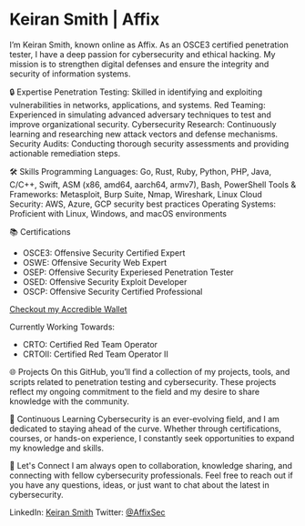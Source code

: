 # Keiran Smith | Affix

I’m Keiran Smith, known online as Affix. As an OSCE3 certified penetration tester, I have a deep passion for cybersecurity and ethical hacking. My mission is to strengthen digital defenses and ensure the integrity and security of information systems.

🔒 Expertise
Penetration Testing: Skilled in identifying and exploiting vulnerabilities in networks, applications, and systems.
Red Teaming: Experienced in simulating advanced adversary techniques to test and improve organizational security.
Cybersecurity Research: Continuously learning and researching new attack vectors and defense mechanisms.
Security Audits: Conducting thorough security assessments and providing actionable remediation steps.

🛠️ Skills
Programming Languages: Go, Rust, Ruby, Python, PHP, Java, C/C++, Swift, ASM (x86, amd64, aarch64, armv7), Bash, PowerShell
Tools & Frameworks: Metasploit, Burp Suite, Nmap, Wireshark, Linux
Cloud Security: AWS, Azure, GCP security best practices
Operating Systems: Proficient with Linux, Windows, and macOS environments

📚 Certifications
- OSCE3: Offensive Security Certified Expert
- OSWE: Offensive Security Web Expert
- OSEP: Offensive Security Experiesed Penetration Tester
- OSED: Offensive Security Exploit Developer
- OSCP: Offensive Security Certified Professional

[Checkout my Accredible Wallet](https://www.credential.net/profile/affix/wallet)

Currently Working Towards:
- CRTO: Certified Red Team Operator
- CRTOII: Certified Red Team Operator II

🌐 Projects
On this GitHub, you’ll find a collection of my projects, tools, and scripts related to penetration testing and cybersecurity. These projects reflect my ongoing commitment to the field and my desire to share knowledge with the community.

🌱 Continuous Learning
Cybersecurity is an ever-evolving field, and I am dedicated to staying ahead of the curve. Whether through certifications, courses, or hands-on experience, I constantly seek opportunities to expand my knowledge and skills.

🤝 Let's Connect
I am always open to collaboration, knowledge sharing, and connecting with fellow cybersecurity professionals. Feel free to reach out if you have any questions, ideas, or just want to chat about the latest in cybersecurity.

LinkedIn: [Keiran Smith](https://www.linkedin.com/in/affix/)
Twitter: [@AffixSec](https://twitter.com/AffixSec)
